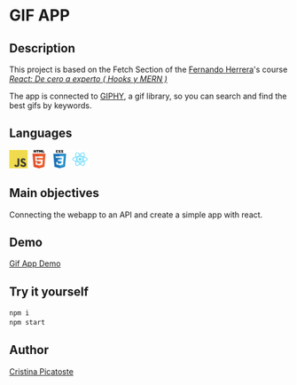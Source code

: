 # GIF APP

## Description

This project is based on the Fetch Section of the [Fernando Herrera](https://github.com/Klerith)'s course *[React: De cero a experto ( Hooks y MERN )](https://www.udemy.com/share/103dsUAEEYcVhaRXQJ/)*

The app is connected to [GIPHY](https://developers.giphy.com/), a gif library, so you can search and find the best gifs by keywords. 

## Languages

<code><img alt="Javascript" height="33" src="https://raw.githubusercontent.com/github/explore/80688e429a7d4ef2fca1e82350fe8e3517d3494d/topics/javascript/javascript.png"></code>
<code><img alt="Html" height="33" src="https://raw.githubusercontent.com/github/explore/80688e429a7d4ef2fca1e82350fe8e3517d3494d/topics/html/html.png"></code>
<code><img alt="Css" height="33" src="https://raw.githubusercontent.com/github/explore/80688e429a7d4ef2fca1e82350fe8e3517d3494d/topics/css/css.png"></code>
<code><img alt="React" height="33" src="https://raw.githubusercontent.com/github/explore/80688e429a7d4ef2fca1e82350fe8e3517d3494d/topics/react/react.png"></code>

## Main objectives

Connecting the webapp to an API and create a simple app with react.

## Demo

[Gif App Demo]()

## Try it yourself

```javascript
npm i
npm start
``` 

## Author

[Cristina Picatoste](https://github.com/cristinapicatoste)
